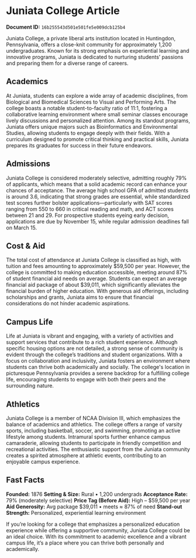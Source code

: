 # Juniata College Article

**Document ID:** `16b255543d501e501fe5e009dcb125b4`

Juniata College, a private liberal arts institution located in Huntingdon, Pennsylvania, offers a close-knit community for approximately 1,200 undergraduates. Known for its strong emphasis on experiential learning and innovative programs, Juniata is dedicated to nurturing students’ passions and preparing them for a diverse range of careers.

## Academics
At Juniata, students can explore a wide array of academic disciplines, from Biological and Biomedical Sciences to Visual and Performing Arts. The college boasts a notable student-to-faculty ratio of 11:1, fostering a collaborative learning environment where small seminar classes encourage lively discussions and personalized attention. Among its standout programs, Juniata offers unique majors such as Bioinformatics and Environmental Studies, allowing students to engage deeply with their fields. With a curriculum designed to promote critical thinking and practical skills, Juniata prepares its graduates for success in their future endeavors.

## Admissions
Juniata College is considered moderately selective, admitting roughly 79% of applicants, which means that a solid academic record can enhance your chances of acceptance. The average high school GPA of admitted students is around 3.6, indicating that strong grades are essential, while standardized test scores further bolster applications—particularly with SAT scores ranging from 550 to 660 in critical reading and math, and ACT scores between 21 and 29. For prospective students eyeing early decision, applications are due by November 15, while regular admission deadlines fall on March 15.

## Cost & Aid
The total cost of attendance at Juniata College is classified as high, with tuition and fees amounting to approximately $59,500 per year. However, the college is committed to making education accessible, meeting around 87% of student financial aid needs on average. Students can expect an average financial aid package of about $39,011, which significantly alleviates the financial burden of higher education. With generous aid offerings, including scholarships and grants, Juniata aims to ensure that financial considerations do not hinder academic aspirations.

## Campus Life
Life at Juniata is vibrant and engaging, with a variety of activities and support services that contribute to a rich student experience. Although specific housing options are not detailed, a strong sense of community is evident through the college’s traditions and student organizations. With a focus on collaboration and inclusivity, Juniata fosters an environment where students can thrive both academically and socially. The college's location in picturesque Pennsylvania provides a serene backdrop for a fulfilling college life, encouraging students to engage with both their peers and the surrounding nature.

## Athletics
Juniata College is a member of NCAA Division III, which emphasizes the balance of academics and athletics. The college offers a range of varsity sports, including basketball, soccer, and swimming, promoting an active lifestyle among students. Intramural sports further enhance campus camaraderie, allowing students to participate in friendly competition and recreational activities. The enthusiastic support from the Juniata community creates a spirited atmosphere at athletic events, contributing to an enjoyable campus experience.

## Fast Facts
**Founded:** 1876
**Setting & Size:** Rural • 1,200 undergrads
**Acceptance Rate:** 79% (moderately selective)
**Price Tag (Before Aid):** High – $59,500 per year
**Aid Generosity:** Avg package $39,011 • meets ≈ 87% of need
**Stand-out Strength:** Personalized, experiential learning environment

If you’re looking for a college that emphasizes a personalized education experience while offering a supportive community, Juniata College could be an ideal choice. With its commitment to academic excellence and a vibrant campus life, it’s a place where you can thrive both personally and academically.
